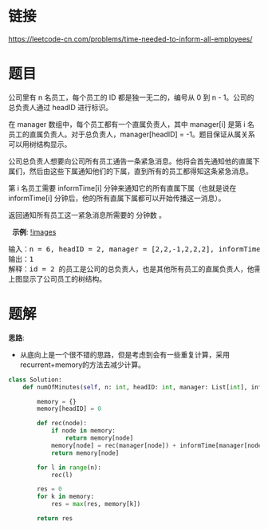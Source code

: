 # 链接
https://leetcode-cn.com/problems/time-needed-to-inform-all-employees/

# 题目
公司里有 n 名员工，每个员工的 ID 都是独一无二的，编号从 0 到 n - 1。公司的总负责人通过 headID 进行标识。

在 manager 数组中，每个员工都有一个直属负责人，其中 manager[i] 是第 i 名员工的直属负责人。对于总负责人，manager[headID] = -1。题目保证从属关系可以用树结构显示。

公司总负责人想要向公司所有员工通告一条紧急消息。他将会首先通知他的直属下属们，然后由这些下属通知他们的下属，直到所有的员工都得知这条紧急消息。

第 i 名员工需要 informTime[i] 分钟来通知它的所有直属下属（也就是说在 informTime[i] 分钟后，他的所有直属下属都可以开始传播这一消息）。

返回通知所有员工这一紧急消息所需要的 分钟数 。

 
**示例**:
[!images](https://assets.leetcode-cn.com/aliyun-lc-upload/uploads/2020/03/08/graph.png)
<pre>
输入：n = 6, headID = 2, manager = [2,2,-1,2,2,2], informTime = [0,0,1,0,0,0]
输出：1
解释：id = 2 的员工是公司的总负责人，也是其他所有员工的直属负责人，他需要 1 分钟来通知所有员工。
上图显示了公司员工的树结构。
</pre>

# 题解
**思路**:
- 从底向上是一个很不错的思路，但是考虑到会有一些重复计算，采用recurrent+memory的方法去减少计算。

```python
class Solution:
    def numOfMinutes(self, n: int, headID: int, manager: List[int], informTime: List[int]) -> int:

        memory = {}
        memory[headID] = 0

        def rec(node):
            if node in memory:
                return memory[node]
            memory[node] = rec(manager[node]) + informTime[manager[node]]
            return memory[node]

        for l in range(n):
            rec(l)

        res = 0
        for k in memory:
            res = max(res, memory[k])

        return res
```
